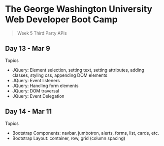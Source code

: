 # **The George Washington University Web Developer Boot Camp**
> Week 5 Third Party APIs

## **Day 13 - Mar 9**
Topics
- JQuery: Element selection, setting text, setting attributes, adding classes, styling css, appending DOM elements
- JQuery: Event listeners
- JQuery: Handling form elements
- JQuery: DOM traversal
- JQuery: Event Delegation

## **Day 14 - Mar 11**
Topics
- Bootstrap Components: navbar, jumbotron, alerts, forms, list, cards, etc.
- Bootstrap Layout: container, row, grid (column spacing)
